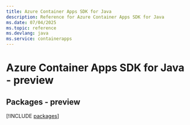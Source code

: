 ```yaml
---
title: Azure Container Apps SDK for Java
description: Reference for Azure Container Apps SDK for Java
ms.date: 07/04/2025
ms.topic: reference
ms.devlang: java
ms.service: containerapps
---
```

# Azure Container Apps SDK for Java - preview
## Packages - preview
[!INCLUDE [packages](container-apps-index.md)]